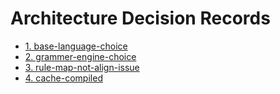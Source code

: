 # Architecture Decision Records

* [1. base-language-choice](0001-base-language-choice.md)
* [2. grammer-engine-choice](0002-grammer-engine-choice.md)
* [3. rule-map-not-align-issue](0003-rule-map-not-align-issue.md)
* [4. cache-compiled](0004-cache-compiled.md)
